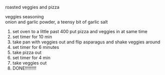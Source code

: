 roasted veggies and pizza  
  
veggies seasoning  
onion and garlic powder, a teensy bit of garlic salt  
  
1. set oven to a little past 400 put pizza and veggies in at same time  
2. set timer for 10 min  
3. take pan with veggies out and flip asparagus and shake veggies around  
4. set timer for 6 minutes  
5. take pizza out  
6. set timer for 4 min  
7. take veggies out  
8. DONE!!!!!!!!!